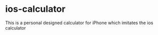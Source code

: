 # ios-calculator
This is a personal designed calculator for iPhone which imitates the ios calculator
